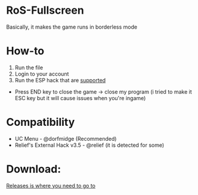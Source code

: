 # RoS-Fullscreen
Basically, it makes the game runs in borderless mode

# How-to
1. Run the file
2. Login to your account
3. Run the ESP hack that are [supported](#compatibility)

- Press END key to close the game -> close my program (i tried to make it ESC key but it will cause issues when you're ingame)

# Compatibility
- UC Menu - @dorfmidge (Recommended)
- Relief's External Hack v3.5 - @relief (it is detected for some)

# Download:
[Releases is where you need to go to](https://github.com/Maxhyt/RoS-Fullscreen/releases)
